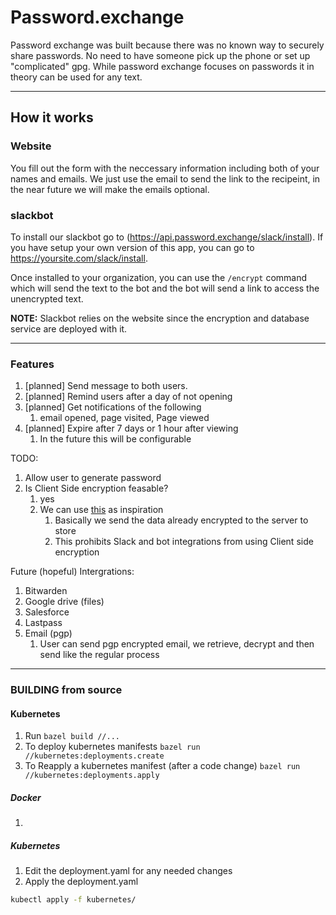 # Password.exchange
Password exchange was built because there was no known way to securely share passwords. No need to have someone pick up the phone or set up "complicated" gpg. While password exchange focuses on passwords it in theory can be used for any text. 

---

## How it works
### Website

You fill out the form with the neccessary information including both of your names and emails. We just use the email to send the link to the  recipeint, in the near future we will make the emails optional. 

### slackbot
 To install our slackbot go to (https://api.password.exchange/slack/install). If you have setup your own version of this app,  you can go to https://yoursite.com/slack/install. 

 Once installed to your organization, you can use the `/encrypt` command which will send the text to the bot and the bot will send a link to access the unencrypted text. 

 **NOTE:** Slackbot relies on the website since the encryption and database service are deployed with it. 

---

### Features
1. [planned] Send message to both users. 
2. [planned] Remind users after a day of not opening
3. [planned] Get notifications of the following
   1. email opened, page visited, Page viewed
3. [planned] Expire after 7 days or 1 hour after viewing
   1. In the future this will be configurable


TODO:
  1. Allow user to generate password 
  2. Is Client Side encryption feasable?
     1. yes
     2. We can use [this](https://web.archive.org/web/20220205052255/https://bitwarden.com/help/send-encryption/) as inspiration
        1. Basically we send the data already encrypted to the server to store
        2. This prohibits Slack and bot integrations from using Client side encryption

Future (hopeful) Intergrations:
1. Bitwarden
2. Google drive (files)
3. Salesforce
4. Lastpass
5. Email (pgp)
   1. User can send pgp encrypted email, we retrieve, decrypt and then send like the regular process

---


### BUILDING from source
#### Kubernetes
1. Run `bazel build //...`
2. To deploy kubernetes manifests `bazel run //kubernetes:deployments.create`
3. To Reapply a kubernetes manifest (after a code change) `bazel run //kubernetes:deployments.apply`
##### Docker
1. 



##### Kubernetes
1. Edit the deployment.yaml for any needed changes
2. Apply the deployment.yaml
```bash 
kubectl apply -f kubernetes/
```
